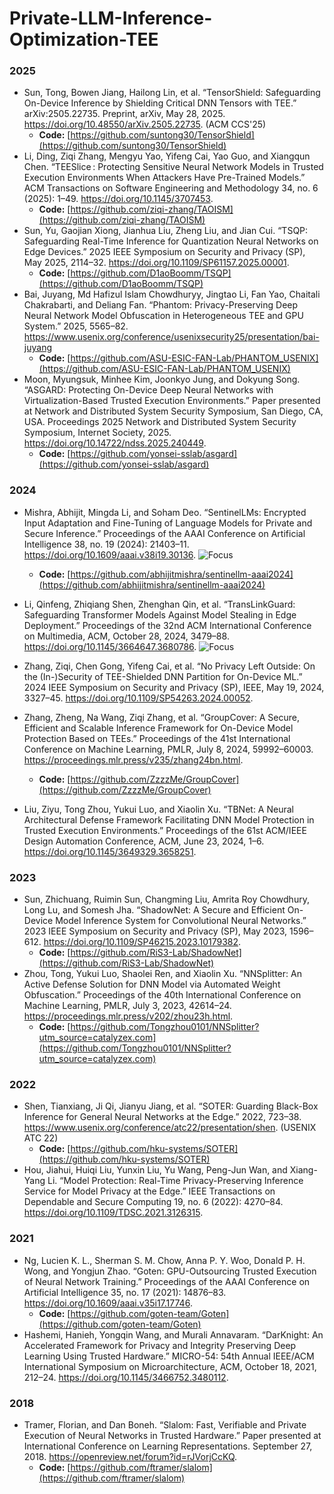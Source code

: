 # Private-LLM-Inference-Optimization-TEE

### 2025
- Sun, Tong, Bowen Jiang, Hailong Lin, et al. “TensorShield: Safeguarding On-Device Inference by Shielding Critical DNN Tensors with TEE.” arXiv:2505.22735. Preprint, arXiv, May 28, 2025. https://doi.org/10.48550/arXiv.2505.22735. (ACM CCS'25)
  - **Code:** [https://github.com/suntong30/TensorShield](https://github.com/suntong30/TensorShield)
- Li, Ding, Ziqi Zhang, Mengyu Yao, Yifeng Cai, Yao Guo, and Xiangqun Chen. “TEESlice : Protecting Sensitive Neural Network Models in Trusted Execution Environments When Attackers Have Pre-Trained Models.” ACM Transactions on Software Engineering and Methodology 34, no. 6 (2025): 1–49. https://doi.org/10.1145/3707453.
  - **Code:** [https://github.com/ziqi-zhang/TAOISM](https://github.com/ziqi-zhang/TAOISM)
- Sun, Yu, Gaojian Xiong, Jianhua Liu, Zheng Liu, and Jian Cui. “TSQP: Safeguarding Real-Time Inference for Quantization Neural Networks on Edge Devices.” 2025 IEEE Symposium on Security and Privacy (SP), May 2025, 2114–32. https://doi.org/10.1109/SP61157.2025.00001.
  - **Code:** [https://github.com/D1aoBoomm/TSQP](https://github.com/D1aoBoomm/TSQP)
- Bai, Juyang, Md Hafizul Islam Chowdhuryy, Jingtao Li, Fan Yao, Chaitali Chakrabarti, and Deliang Fan. “Phantom: Privacy-Preserving Deep Neural Network Model Obfuscation in Heterogeneous TEE and GPU System.” 2025, 5565–82. https://www.usenix.org/conference/usenixsecurity25/presentation/bai-juyang
  - **Code:** [https://github.com/ASU-ESIC-FAN-Lab/PHANTOM_USENIX](https://github.com/ASU-ESIC-FAN-Lab/PHANTOM_USENIX)
- Moon, Myungsuk, Minhee Kim, Joonkyo Jung, and Dokyung Song. “ASGARD: Protecting On-Device Deep Neural Networks with Virtualization-Based Trusted Execution Environments.” Paper presented at Network and Distributed System Security Symposium, San Diego, CA, USA. Proceedings 2025 Network and Distributed System Security Symposium, Internet Society, 2025. https://doi.org/10.14722/ndss.2025.240449.
  - **Code:** [https://github.com/yonsei-sslab/asgard](https://github.com/yonsei-sslab/asgard)






### 2024



- Mishra, Abhijit, Mingda Li, and Soham Deo. “SentinelLMs: Encrypted Input Adaptation and Fine-Tuning of Language Models for Private and Secure Inference.” Proceedings of the AAAI Conference on Artificial Intelligence 38, no. 19 (2024): 21403–11. https://doi.org/10.1609/aaai.v38i19.30136. ![Focus](https://img.shields.io/badge/LLM-blue)
  - **Code:** [https://github.com/abhijitmishra/sentinellm-aaai2024](https://github.com/abhijitmishra/sentinellm-aaai2024)
- Li, Qinfeng, Zhiqiang Shen, Zhenghan Qin, et al. “TransLinkGuard: Safeguarding Transformer Models Against Model Stealing in Edge Deployment.” Proceedings of the 32nd ACM International Conference on Multimedia, ACM, October 28, 2024, 3479–88. https://doi.org/10.1145/3664647.3680786. ![Focus](https://img.shields.io/badge/LLM-blue)




- Zhang, Ziqi, Chen Gong, Yifeng Cai, et al. “No Privacy Left Outside: On the (In-)Security of TEE-Shielded DNN Partition for On-Device ML.” 2024 IEEE Symposium on Security and Privacy (SP), IEEE, May 19, 2024, 3327–45. https://doi.org/10.1109/SP54263.2024.00052.
- Zhang, Zheng, Na Wang, Ziqi Zhang, et al. “GroupCover: A Secure, Efficient and Scalable Inference Framework for On-Device Model Protection Based on TEEs.” Proceedings of the 41st International Conference on Machine Learning, PMLR, July 8, 2024, 59992–60003. https://proceedings.mlr.press/v235/zhang24bn.html.
  - **Code:** [https://github.com/ZzzzMe/GroupCover](https://github.com/ZzzzMe/GroupCover)
- Liu, Ziyu, Tong Zhou, Yukui Luo, and Xiaolin Xu. “TBNet: A Neural Architectural Defense Framework Facilitating DNN Model Protection in Trusted Execution Environments.” Proceedings of the 61st ACM/IEEE Design Automation Conference, ACM, June 23, 2024, 1–6. https://doi.org/10.1145/3649329.3658251.


### 2023

- Sun, Zhichuang, Ruimin Sun, Changming Liu, Amrita Roy Chowdhury, Long Lu, and Somesh Jha. “ShadowNet: A Secure and Efficient On-Device Model Inference System for Convolutional Neural Networks.” 2023 IEEE Symposium on Security and Privacy (SP), May 2023, 1596–612. https://doi.org/10.1109/SP46215.2023.10179382.
  - **Code:** [https://github.com/RiS3-Lab/ShadowNet](https://github.com/RiS3-Lab/ShadowNet)
- Zhou, Tong, Yukui Luo, Shaolei Ren, and Xiaolin Xu. “NNSplitter: An Active Defense Solution for DNN Model via Automated Weight Obfuscation.” Proceedings of the 40th International Conference on Machine Learning, PMLR, July 3, 2023, 42614–24. https://proceedings.mlr.press/v202/zhou23h.html.
  - **Code:** [https://github.com/Tongzhou0101/NNSplitter?utm_source=catalyzex.com](https://github.com/Tongzhou0101/NNSplitter?utm_source=catalyzex.com)


### 2022


- Shen, Tianxiang, Ji Qi, Jianyu Jiang, et al. “SOTER: Guarding Black-Box Inference for General Neural Networks at the Edge.” 2022, 723–38. https://www.usenix.org/conference/atc22/presentation/shen. (USENIX ATC 22)
  - **Code:** [https://github.com/hku-systems/SOTER](https://github.com/hku-systems/SOTER)
- Hou, Jiahui, Huiqi Liu, Yunxin Liu, Yu Wang, Peng-Jun Wan, and Xiang-Yang Li. “Model Protection: Real-Time Privacy-Preserving Inference Service for Model Privacy at the Edge.” IEEE Transactions on Dependable and Secure Computing 19, no. 6 (2022): 4270–84. https://doi.org/10.1109/TDSC.2021.3126315.


### 2021

- Ng, Lucien K. L., Sherman S. M. Chow, Anna P. Y. Woo, Donald P. H. Wong, and Yongjun Zhao. “Goten: GPU-Outsourcing Trusted Execution of Neural Network Training.” Proceedings of the AAAI Conference on Artificial Intelligence 35, no. 17 (2021): 14876–83. https://doi.org/10.1609/aaai.v35i17.17746.
  - **Code:** [https://github.com/goten-team/Goten](https://github.com/goten-team/Goten)
-  Hashemi, Hanieh, Yongqin Wang, and Murali Annavaram. “DarKnight: An Accelerated Framework for Privacy and Integrity Preserving Deep Learning Using Trusted Hardware.” MICRO-54: 54th Annual IEEE/ACM International Symposium on Microarchitecture, ACM, October 18, 2021, 212–24. https://doi.org/10.1145/3466752.3480112.



### 2018

- Tramer, Florian, and Dan Boneh. “Slalom: Fast, Verifiable and Private Execution of Neural Networks in Trusted Hardware.” Paper presented at International Conference on Learning Representations. September 27, 2018. https://openreview.net/forum?id=rJVorjCcKQ.
  - **Code:** [https://github.com/ftramer/slalom](https://github.com/ftramer/slalom)





